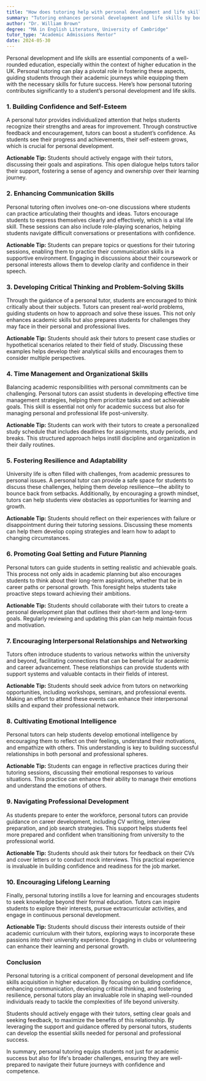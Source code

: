 ```yaml
---
title: "How does tutoring help with personal development and life skills?"
summary: "Tutoring enhances personal development and life skills by boosting confidence, providing personalized guidance, and equipping students for future success."
author: "Dr. William Brown"
degree: "MA in English Literature, University of Cambridge"
tutor_type: "Academic Admissions Mentor"
date: 2024-05-30
---
```


Personal development and life skills are essential components of a well-rounded education, especially within the context of higher education in the UK. Personal tutoring can play a pivotal role in fostering these aspects, guiding students through their academic journeys while equipping them with the necessary skills for future success. Here’s how personal tutoring contributes significantly to a student’s personal development and life skills.

### 1. Building Confidence and Self-Esteem

A personal tutor provides individualized attention that helps students recognize their strengths and areas for improvement. Through constructive feedback and encouragement, tutors can boost a student’s confidence. As students see their progress and achievements, their self-esteem grows, which is crucial for personal development. 

**Actionable Tip:**
Students should actively engage with their tutors, discussing their goals and aspirations. This open dialogue helps tutors tailor their support, fostering a sense of agency and ownership over their learning journey.

### 2. Enhancing Communication Skills

Personal tutoring often involves one-on-one discussions where students can practice articulating their thoughts and ideas. Tutors encourage students to express themselves clearly and effectively, which is a vital life skill. These sessions can also include role-playing scenarios, helping students navigate difficult conversations or presentations with confidence.

**Actionable Tip:**
Students can prepare topics or questions for their tutoring sessions, enabling them to practice their communication skills in a supportive environment. Engaging in discussions about their coursework or personal interests allows them to develop clarity and confidence in their speech.

### 3. Developing Critical Thinking and Problem-Solving Skills

Through the guidance of a personal tutor, students are encouraged to think critically about their subjects. Tutors can present real-world problems, guiding students on how to approach and solve these issues. This not only enhances academic skills but also prepares students for challenges they may face in their personal and professional lives.

**Actionable Tip:**
Students should ask their tutors to present case studies or hypothetical scenarios related to their field of study. Discussing these examples helps develop their analytical skills and encourages them to consider multiple perspectives.

### 4. Time Management and Organizational Skills

Balancing academic responsibilities with personal commitments can be challenging. Personal tutors can assist students in developing effective time management strategies, helping them prioritize tasks and set achievable goals. This skill is essential not only for academic success but also for managing personal and professional life post-university.

**Actionable Tip:**
Students can work with their tutors to create a personalized study schedule that includes deadlines for assignments, study periods, and breaks. This structured approach helps instill discipline and organization in their daily routines.

### 5. Fostering Resilience and Adaptability

University life is often filled with challenges, from academic pressures to personal issues. A personal tutor can provide a safe space for students to discuss these challenges, helping them develop resilience—the ability to bounce back from setbacks. Additionally, by encouraging a growth mindset, tutors can help students view obstacles as opportunities for learning and growth.

**Actionable Tip:**
Students should reflect on their experiences with failure or disappointment during their tutoring sessions. Discussing these moments can help them develop coping strategies and learn how to adapt to changing circumstances.

### 6. Promoting Goal Setting and Future Planning

Personal tutors can guide students in setting realistic and achievable goals. This process not only aids in academic planning but also encourages students to think about their long-term aspirations, whether that be in career paths or personal growth. This foresight helps students take proactive steps toward achieving their ambitions.

**Actionable Tip:**
Students should collaborate with their tutors to create a personal development plan that outlines their short-term and long-term goals. Regularly reviewing and updating this plan can help maintain focus and motivation.

### 7. Encouraging Interpersonal Relationships and Networking

Tutors often introduce students to various networks within the university and beyond, facilitating connections that can be beneficial for academic and career advancement. These relationships can provide students with support systems and valuable contacts in their fields of interest.

**Actionable Tip:**
Students should seek advice from tutors on networking opportunities, including workshops, seminars, and professional events. Making an effort to attend these events can enhance their interpersonal skills and expand their professional network.

### 8. Cultivating Emotional Intelligence

Personal tutors can help students develop emotional intelligence by encouraging them to reflect on their feelings, understand their motivations, and empathize with others. This understanding is key to building successful relationships in both personal and professional spheres.

**Actionable Tip:**
Students can engage in reflective practices during their tutoring sessions, discussing their emotional responses to various situations. This practice can enhance their ability to manage their emotions and understand the emotions of others.

### 9. Navigating Professional Development

As students prepare to enter the workforce, personal tutors can provide guidance on career development, including CV writing, interview preparation, and job search strategies. This support helps students feel more prepared and confident when transitioning from university to the professional world.

**Actionable Tip:**
Students should ask their tutors for feedback on their CVs and cover letters or to conduct mock interviews. This practical experience is invaluable in building confidence and readiness for the job market.

### 10. Encouraging Lifelong Learning

Finally, personal tutoring instills a love for learning and encourages students to seek knowledge beyond their formal education. Tutors can inspire students to explore their interests, pursue extracurricular activities, and engage in continuous personal development.

**Actionable Tip:**
Students should discuss their interests outside of their academic curriculum with their tutors, exploring ways to incorporate these passions into their university experience. Engaging in clubs or volunteering can enhance their learning and personal growth.

### Conclusion

Personal tutoring is a critical component of personal development and life skills acquisition in higher education. By focusing on building confidence, enhancing communication, developing critical thinking, and fostering resilience, personal tutors play an invaluable role in shaping well-rounded individuals ready to tackle the complexities of life beyond university. 

Students should actively engage with their tutors, setting clear goals and seeking feedback, to maximize the benefits of this relationship. By leveraging the support and guidance offered by personal tutors, students can develop the essential skills needed for personal and professional success.

In summary, personal tutoring equips students not just for academic success but also for life's broader challenges, ensuring they are well-prepared to navigate their future journeys with confidence and competence.
    
